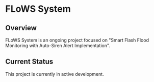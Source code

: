 # FLoWS System

## Overview

FLoWS System is an ongoing project focused on "Smart Flash Flood Monitoring with Auto-Siren Alert Implementation".

## Current Status

This project is currently in active development.
